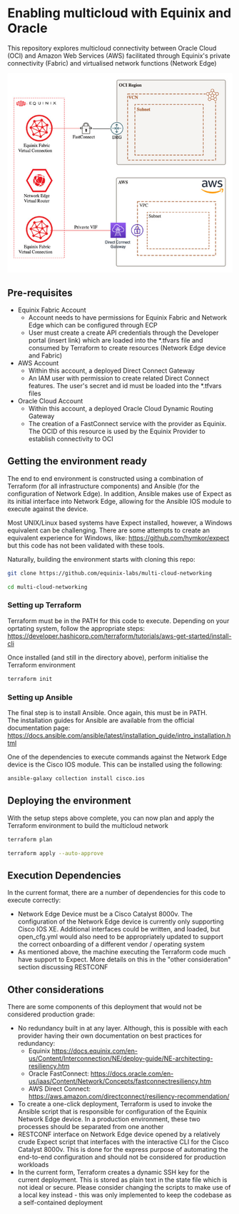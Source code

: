 # Enabling multicloud with Equinix and Oracle

This repository explores multicloud connectivity between Oracle Cloud (OCI) and Amazon Web Services (AWS) facilitated through Equinix's private connectivity (Fabric) and virtualised network functions (Network Edge)

![alt text](https://github.com/equinix-labs/multi-cloud-networking/blob/main/img/oci-aws-equinix.jpg)

## Pre-requisites

- Equinix Fabric Account
    - Account needs to have permissions for Equinix Fabric and Network Edge which can be configured through ECP
    - User must create a create API credentials through the Developer portal (insert link) which are loaded into the *.tfvars file and consumed by Terraform to create resources (Network Edge device and Fabric)
- AWS Account
    - Within this account, a deployed Direct Connect Gateway
    - An IAM user with permission to create related Direct Connect features.  The user's secret and id must be loaded into the *.tfvars files
- Oracle Cloud Account
    - Within this account, a deployed Oracle Cloud Dynamic Routing Gateway
    - The creation of a FastConnect service with the provider as Equinix.  The OCID of this resource is used by the Equinix Provider to establish connectivity to OCI


## Getting the environment ready

The end to end environment is constructed using a combination of Terraform (for all infrastructure components) and Ansible (for the configuration of Network Edge).  In addition, Ansible makes use of Expect as its initial interface into Network Edge, allowing for the Ansible IOS module to execute against the device.  

Most UNIX/Linux based systems have Expect installed, however, a Windows equivalent can be challenging.  There are some  attempts to create an equivalent experience for Windows, like: https://github.com/hymkor/expect but this code has not been validated with these tools.  

Naturally, building the environment starts with cloning this repo:

```bash
git clone https://github.com/equinix-labs/multi-cloud-networking

```
```bash
cd multi-cloud-networking
```


### Setting up Terraform 

Terraform must be in the PATH for this code to execute.  Depending on your oprtating system, follow the appropriate steps: https://developer.hashicorp.com/terraform/tutorials/aws-get-started/install-cli

Once installed (and still in the directory above), perform initialise the Terraform environment

```bash
terraform init
```

### Setting up Ansible

The final step is to install Ansible.  Once again, this must be in PATH.  
The installation guides for Ansible are available from the official documentation page: https://docs.ansible.com/ansible/latest/installation_guide/intro_installation.html

One of the dependencies to execute commands against the Network Edge device is the Cisco IOS module.  This can be installed using the following: 

```bash
ansible-galaxy collection install cisco.ios
```

## Deploying the environment

With the setup steps above complete, you can now plan and apply the Terraform environment to build the multicloud network

```bash
terraform plan
```
```bash
terraform apply --auto-approve
```

## Execution Dependencies

In the current format, there are a number of dependencies for this code to execute correctly:
- Network Edge Device must be a Cisco Catalyst 8000v.  The configuration of the Network Edge device is currently only supporting Cisco IOS XE.  Additional interfaces could be written, and loaded, but open_cfg.yml would also need to be appropriately updated to support the correct onboarding of a different vendor / operating system
- As mentioned above, the machine executing the Terraform code much have support to Expect.  More details on this in the "other consideration" section discussing RESTCONF

## Other considerations

There are some components of this deployment that would not be considered production grade:
- No redundancy built in at any layer.  Although, this is possible with each provider having their own documentation on best practices for redundancy: 
    - Equinix https://docs.equinix.com/en-us/Content/Interconnection/NE/deploy-guide/NE-architecting-resiliency.htm 
    - Oracle FastConnect: https://docs.oracle.com/en-us/iaas/Content/Network/Concepts/fastconnectresiliency.htm
    - AWS Direct Connect: https://aws.amazon.com/directconnect/resiliency-recommendation/
- To create a one-click deployment, Terraform is used to invoke the Ansible script that is responsible for configuration of the Equinix Network Edge device.  In a production environment, these two processes should be separated from one another
- RESTCONF interface on Network Edge device opened by a relatively crude Expect script that interfaces with the interactive CLI for the Cisco Catalyst 8000v.  This is done for the express purpose of automating the end-to-end configuration and should not be considered for production workloads
- In the current form, Terraform creates a dynamic SSH key for the current deployment.  This is stored as plain text in the state file which is not ideal or secure.  Please consider changing the scripts to make use of a local key instead - this was only implemented to keep the codebase as a self-contained deployment